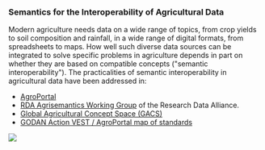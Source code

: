 ### Semantics for the Interoperability of Agricultural Data

Modern agriculture needs data on a wide range of topics, from crop yields to
soil composition and rainfall, in a wide range of digital formats, from
spreadsheets to maps.  How well such diverse data sources can be integrated to
solve specific problems in agriculture depends in part on whether they are
based on compatible concepts ("semantic interoperability").  The practicalities
of semantic interoperability in agricultural data have been addressed in:

* [AgroPortal](http://agroportal.lirmm.fr/)
* [RDA Agrisemantics Working
  Group](https://www.rd-alliance.org/groups/agrisemantics-wg.html) of the
  Research Data Alliance.  
* [Global Agricultural Concept Space (GACS)](https://agrisemantics.org/GACS/)
* [GODAN Action VEST / AgroPortal map of standards](http://vest.agrisemantics.org)

![](SEMANTICS-RICE_poster_lores.jpg)
